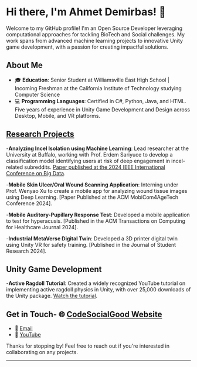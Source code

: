 # Hi there, I'm Ahmet Demirbas! 👋

Welcome to my GitHub profile! I'm an Open Source Developer leveraging computational approaches for tackling BioTech and Social challenges. My work spans from advanced machine learning projects to innovative Unity game development, with a passion for creating impactful solutions.

## About Me
- 🎓 **Education**: Senior Student at Williamsville East High School | Incoming Freshman at the California Institute of Technology studying Computer Science
- 💻 **Programming Languages**: Certified in C#, Python, Java, and HTML. Five years of experience in Unity Game Development and Design across Desktop, Mobile, and VR platforms.

## [Research Projects](https://scholar.google.com/citations?hl=en&user=_0Ih0gkAAAAJ)
-**Analyzing Incel Isolation using Machine Learning**: Lead researcher at the University at Buffalo, working with Prof. Erdem Sariyuce to develop a classification model identifying users at risk of deep engagement in incel-related subreddits. [Paper published at the 2024 IEEE International Conference on Big Data](https://github.com/ahmetdemirbas-git/RedditIncelAnalysis).
  
-**Mobile Skin Ulcer/Oral Wound Scanning Application**: Interning under Prof. Wenyao Xu to create a mobile app for analyzing wound tissue images using Deep Learning. [Paper Published at the ACM MobiCom4AgeTech Conference 2024].

-**Mobile Auditory-Pupillary Response Test**: Developed a mobile application to test for hyperacusis. [Published in the ACM Transactions on Computing for Healthcare Journal 2024].

-**Industrial MetaVerse Digital Twin**: Developed a 3D printer digital twin using Unity VR for safety training. [Published in the Journal of Student Research 2024].

## Unity Game Development
-**Active Ragdoll Tutorial**: Created a widely recognized YouTube tutorial on implementing active ragdoll physics in Unity, with over 25,000 downloads of the Unity package. [Watch the tutorial](https://www.youtube.com/watch?v=klgd1Doymwk).

## Get in Touch- 🌐 [CodeSocialGood Website](https://www.codesocialgood.org/)
- 📧 [Email](mailto:ahmetdemirbas@gmail.com)
- 🎥 [YouTube](https://www.youtube.com/channel/ahmet)

Thanks for stopping by! Feel free to reach out if you're interested in collaborating on any projects.

---

